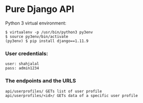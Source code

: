 # Pure Django API

Python 3 virtual environment:
```
$ virtualenv -p /usr/bin/python3 py3env
$ source py3env/bin/activate
(py3env) $ pip install django==1.11.9
```

### User credentials:
```
user: shahjalal
pass: admin1234
```

### The endpoints and the URLS

```
api/userprofiles/ GETs list of user profile
api/userprofiles/<id>/ GETs data of a specific user profile
```